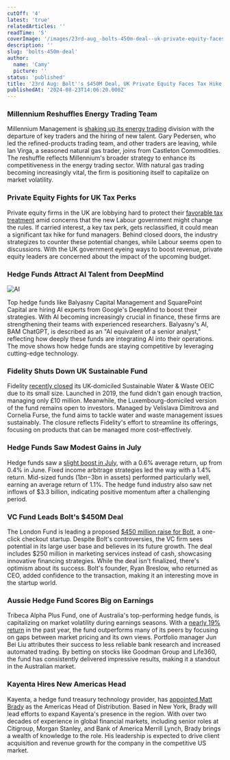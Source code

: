 ```yaml
---
cutOff: '4'
latest: 'true'
relatedArticles: ''
readTime: '5'
coverImage: '/images/23rd-aug_-bolts-450m-deal--uk-private-equity-faces-tax-hike-a-k1OT.webp'
description: ''
slug: 'bolts-450m-deal'
author:
  name: 'Camy'
  picture: ''
status: 'published'
title: '23rd Aug: Bolt''s $450M Deal, UK Private Equity Faces Tax Hike'
publishedAt: '2024-08-23T14:06:20.000Z'
---
```


### Millennium Reshuffles Energy Trading Team

Millennium Management is [shaking up its energy trading](https://www.hedgeweek.com/senior-fuels-trader-departs-as-millennium-reshuffles-energy-team/) division with the departure of key traders and the hiring of new talent. Gary Pedersen, who led the refined-products trading team, and other traders are leaving, while Ian Virga, a seasoned natural gas trader, joins from Castleton Commodities. The reshuffle reflects Millennium's broader strategy to enhance its competitiveness in the energy trading sector. With natural gas trading becoming increasingly vital, the firm is positioning itself to capitalize on market volatility.

### Private Equity Fights for UK Tax Perks

Private equity firms in the UK are lobbying hard to protect their [favorable tax treatment](https://www.bnnbloomberg.ca/investing/2024/08/22/private-equity-fights-for-uk-tax-perk-while-ducking-public-ire/) amid concerns that the new Labour government might change the rules. If carried interest, a key tax perk, gets reclassified, it could mean a significant tax hike for fund managers. Behind closed doors, the industry strategizes to counter these potential changes, while Labour seems open to discussions. With the UK government eyeing ways to boost revenue, private equity leaders are concerned about the impact of the upcoming budget.

### Hedge Funds Attract AI Talent from DeepMind

![AI](/images/23rd-aug_-bolts-450m-deal--uk-private-equity-faces-tax-hike-a-U0Mz.webp)

Top hedge funds like Balyasny Capital Management and SquarePoint Capital are hiring AI experts from Google's DeepMind to boost their strategies. With AI becoming increasingly crucial in finance, these firms are strengthening their teams with experienced researchers. Balyasny's AI, BAM ChatGPT, is described as an "AI equivalent of a senior analyst," reflecting how deeply these funds are integrating AI into their operations. The move shows how hedge funds are staying competitive by leveraging cutting-edge technology.

### **Fidelity Shuts Down UK Sustainable Fund**

Fidelity [recently closed](https://portfolio-adviser.com/fidelity-closes-sustainable-water-waste-oeic/#:~:text=Fidelity%20closed%20its%20UK%2Ddomiciled,sector%20average%20return%20of%209.74%25.) its UK-domiciled Sustainable Water & Waste OEIC due to its small size. Launched in 2019, the fund didn't gain enough traction, managing only £10 million. Meanwhile, the Luxembourg-domiciled version of the fund remains open to investors. Managed by Velislava Dimitrova and Cornelia Furse, the fund aims to tackle water and waste management issues sustainably. The closure reflects Fidelity's effort to streamline its offerings, focusing on products that can be managed more cost-effectively.

### Hedge Funds Saw Modest Gains in July

Hedge funds saw a [slight boost in July](https://www.hedgeweek.com/hedge-funds-up-0-6-in-july-says-citco/), with a 0.6% average return, up from 0.4% in June. Fixed income arbitrage strategies led the way with a 1.4% return. Mid-sized funds ($1bn-$3bn in assets) performed particularly well, earning an average return of 1.1%. The hedge fund industry also saw net inflows of $3.3 billion, indicating positive momentum after a challenging period.

### VC Fund Leads Bolt's $450M Deal

The London Fund is leading a proposed [$450 million raise for Bolt](https://techcrunch.com/2024/08/21/vc-leading-bolts-hoped-for-450m-deal-confirms-hes-offering-marketing-credits/), a one-click checkout startup. Despite Bolt's controversies, the VC firm sees potential in its large user base and believes in its future growth. The deal includes $250 million in marketing services instead of cash, showcasing innovative financing strategies. While the deal isn't finalized, there's optimism about its success. Bolt's founder, Ryan Breslow, who returned as CEO, added confidence to the transaction, making it an interesting move in the startup world.

### Aussie Hedge Fund Scores Big on Earnings

Tribeca Alpha Plus Fund, one of Australia's top-performing hedge funds, is capitalizing on market volatility during earnings seasons. With a [nearly 19% return](https://www.bnnbloomberg.ca/business/2024/08/21/hedge-fund-tribeca-says-weak-bank-research-fueled-its-19-gain/) in the past year, the fund outperforms many of its peers by focusing on gaps between market pricing and its own views. Portfolio manager Jun Bei Liu attributes their success to less reliable bank research and increased automated trading. By betting on stocks like Goodman Group and Life360, the fund has consistently delivered impressive results, making it a standout in the Australian market.

### Kayenta Hires New Americas Head

Kayenta, a hedge fund treasury technology provider, has [appointed Matt Brady](https://www.securitiesfinancetimes.com/securitieslendingnews/peoplemovesarticle.php?article_id=227243) as the Americas Head of Distribution. Based in New York, Brady will lead efforts to expand Kayenta's presence in the region. With over two decades of experience in global financial markets, including senior roles at Citigroup, Morgan Stanley, and Bank of America Merrill Lynch, Brady brings a wealth of knowledge to the role. His leadership is expected to drive client acquisition and revenue growth for the company in the competitive US market.